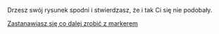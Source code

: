 Drzesz swój rysunek spodni i stwierdzasz, że i tak Ci się nie podobały.

[Zastanawiasz się co dalej zrobić z markerem](../../zmarkerem.md)

